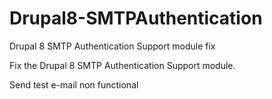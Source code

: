 # Drupal8-SMTPAuthentication
Drupal 8 SMTP Authentication Support module fix

Fix the Drupal 8 SMTP Authentication Support module.

Send test e-mail non functional
